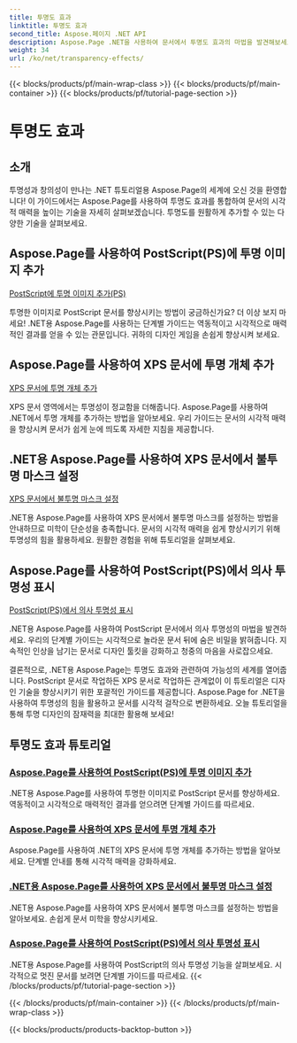 ```yaml
---
title: 투명도 효과
linktitle: 투명도 효과
second_title: Aspose.페이지 .NET API
description: Aspose.Page .NET을 사용하여 문서에서 투명도 효과의 마법을 발견해보세요. 놀라운 시각적 향상을 위한 단계별 튜토리얼을 통해 디자인을 향상시키세요.
weight: 34
url: /ko/net/transparency-effects/
---
```


{{< blocks/products/pf/main-wrap-class >}}
{{< blocks/products/pf/main-container >}}
{{< blocks/products/pf/tutorial-page-section >}}

# 투명도 효과


## 소개

투명성과 창의성이 만나는 .NET 튜토리얼용 Aspose.Page의 세계에 오신 것을 환영합니다! 이 가이드에서는 Aspose.Page를 사용하여 투명도 효과를 통합하여 문서의 시각적 매력을 높이는 기술을 자세히 살펴보겠습니다. 투명도를 원활하게 추가할 수 있는 다양한 기술을 살펴보세요.

## Aspose.Page를 사용하여 PostScript(PS)에 투명 이미지 추가
[PostScript에 투명 이미지 추가(PS)](./add-transparent-image-to-postscript-ps/)

투명한 이미지로 PostScript 문서를 향상시키는 방법이 궁금하신가요? 더 이상 보지 마세요! .NET용 Aspose.Page를 사용하는 단계별 가이드는 역동적이고 시각적으로 매력적인 결과를 얻을 수 있는 관문입니다. 귀하의 디자인 게임을 손쉽게 향상시켜 보세요.

## Aspose.Page를 사용하여 XPS 문서에 투명 개체 추가
[XPS 문서에 투명 개체 추가](./add-transparent-object-to-xps-document/)

XPS 문서 영역에서는 투명성이 정교함을 더해줍니다. Aspose.Page를 사용하여 .NET에서 투명 개체를 추가하는 방법을 알아보세요. 우리 가이드는 문서의 시각적 매력을 향상시켜 문서가 쉽게 눈에 띄도록 자세한 지침을 제공합니다.

## .NET용 Aspose.Page를 사용하여 XPS 문서에서 불투명 마스크 설정
[XPS 문서에서 불투명 마스크 설정](./set-opacity-mask-in-xps-document/)

.NET용 Aspose.Page를 사용하여 XPS 문서에서 불투명 마스크를 설정하는 방법을 안내하므로 미학이 단순성을 충족합니다. 문서의 시각적 매력을 쉽게 향상시키기 위해 투명성의 힘을 활용하세요. 원활한 경험을 위해 튜토리얼을 살펴보세요.

## Aspose.Page를 사용하여 PostScript(PS)에서 의사 투명성 표시
[PostScript(PS)에서 의사 투명성 표시](./show-pseudo-transparency-in-postscript-ps/)

.NET용 Aspose.Page를 사용하여 PostScript 문서에서 의사 투명성의 마법을 발견하세요. 우리의 단계별 가이드는 시각적으로 놀라운 문서 뒤에 숨은 비밀을 밝혀줍니다. 지속적인 인상을 남기는 문서로 디자인 툴킷을 강화하고 청중의 마음을 사로잡으세요.

결론적으로, .NET용 Aspose.Page는 투명도 효과와 관련하여 가능성의 세계를 열어줍니다. PostScript 문서로 작업하든 XPS 문서로 작업하든 관계없이 이 튜토리얼은 디자인 기술을 향상시키기 위한 포괄적인 가이드를 제공합니다. Aspose.Page for .NET을 사용하여 투명성의 힘을 활용하고 문서를 시각적 걸작으로 변환하세요. 오늘 튜토리얼을 통해 투명 디자인의 잠재력을 최대한 활용해 보세요!
## 투명도 효과 튜토리얼
### [Aspose.Page를 사용하여 PostScript(PS)에 투명 이미지 추가](./add-transparent-image-to-postscript-ps/)
.NET용 Aspose.Page를 사용하여 투명한 이미지로 PostScript 문서를 향상하세요. 역동적이고 시각적으로 매력적인 결과를 얻으려면 단계별 가이드를 따르세요.
### [Aspose.Page를 사용하여 XPS 문서에 투명 개체 추가](./add-transparent-object-to-xps-document/)
Aspose.Page를 사용하여 .NET의 XPS 문서에 투명 개체를 추가하는 방법을 알아보세요. 단계별 안내를 통해 시각적 매력을 강화하세요.
### [.NET용 Aspose.Page를 사용하여 XPS 문서에서 불투명 마스크 설정](./set-opacity-mask-in-xps-document/)
.NET용 Aspose.Page를 사용하여 XPS 문서에서 불투명 마스크를 설정하는 방법을 알아보세요. 손쉽게 문서 미학을 향상시키세요.
### [Aspose.Page를 사용하여 PostScript(PS)에서 의사 투명성 표시](./show-pseudo-transparency-in-postscript-ps/)
.NET용 Aspose.Page를 사용하여 PostScript의 의사 투명성 기능을 살펴보세요. 시각적으로 멋진 문서를 보려면 단계별 가이드를 따르세요.
{{< /blocks/products/pf/tutorial-page-section >}}

{{< /blocks/products/pf/main-container >}}
{{< /blocks/products/pf/main-wrap-class >}}

{{< blocks/products/products-backtop-button >}}
